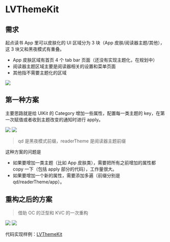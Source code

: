 # LVThemeKit
## 需求
起点读书 App 里可以皮肤化的 UI 区域分为 3 块（App 皮肤/阅读器主题/其他），这 3 块又和黑夜模式有重叠。

 - App 皮肤区域有首页 4 个 tab bar 页面（还没有实现主题化，在规划中）
 - 阅读器主题区域主要是阅读器相关的设置和菜单页面
 - 其他指不需要主题化的区域

![](https://i.loli.net/2019/03/31/5ca0a5f084143.png)
## 第一种方案
主要思路就是给 UIKit 的 Category 增加一些属性，配置每一类主题的 key，在第一次赋值或者收到主题改变的通知时进行 apply。
  
![](https://i.loli.net/2019/03/31/5ca0a5f08618e.png)
![](https://i.loli.net/2019/03/28/5c9c9e7aec27f.png)

> qd 是黑夜模式前缀，readerTheme 是阅读器主题前缀

这种方案的问题是
- 如果要增加一类主题（比如 App 皮肤类），需要把所有之前增加的属性都 copy 一下（包括 apply 部分的代码），工作量很大。
- 如果要增加一个新的属性，需要添加多遍（前缀分别是qd/readerTheme/app）。

## 重构之后的方案

> 借助 OC 的泛型和  KVC 的一次重构

![](https://i.loli.net/2019/03/31/5ca0a5f095a1a.png)
![](https://i.loli.net/2019/03/31/5ca0ab3507209.png)
  
代码实现样例：[LVThemeKit](https://github.com/lvpengwei/LVThemeKit)